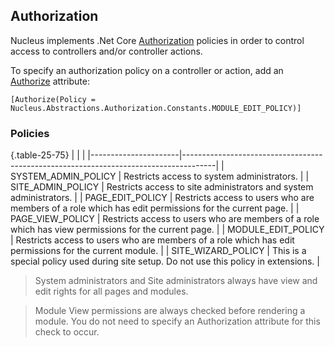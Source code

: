 ## Authorization
Nucleus implements .Net Core [Authorization](https://docs.microsoft.com/en-us/aspnet/core/security/authorization/introduction) policies in order to control access to 
controllers and/or controller actions.

To specify an authorization policy on a controller or action, add an  [Authorize](https://docs.microsoft.com/en-us/dotnet/api/microsoft.aspnetcore.authorization.authorizeattribute) 
attribute:
```
[Authorize(Policy = Nucleus.Abstractions.Authorization.Constants.MODULE_EDIT_POLICY)]
```

### Policies
{.table-25-75}
|                      |                                                                                      |
|----------------------|--------------------------------------------------------------------------------------|
| SYSTEM_ADMIN_POLICY  | Restricts access to system administrators. |
| SITE_ADMIN_POLICY    | Restricts access to site administrators and system administrators. |
| PAGE_EDIT_POLICY     | Restricts access to users who are members of a role which has edit permissions for the current page. |
| PAGE_VIEW_POLICY     | Restricts access to users who are members of a role which has view permissions for the current page. |
| MODULE_EDIT_POLICY   | Restricts access to users who are members of a role which has edit permissions for the current module. |
| SITE_WIZARD_POLICY   | This is a special policy used during site setup.  Do not use this policy in extensions. |

> System administrators and Site administrators always have view and edit rights for all pages and modules.

> Module View permissions are always checked before rendering a module.  You do not need to specify an Authorization attribute for this check to occur.